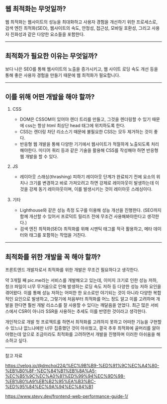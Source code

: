 ## 웹 최적화는 무엇일까?

웹 최적화는 웹사이트의 성능을 최대화하고 사용자 경험을 개선하기 위한 프로세스로, 검색 엔진 최적화(SEO), 웹사이트의 속도, 안정성, 접근성, 모바일 호환성, 그리고 사용자 친화성과 같은 다양한 요소들을 포함한다.

---

## 최적화가 필요한 이유는 무엇일까?

보다 나은 SEO를 통해 웹사이트의 노출을 증가시키고, 웹 사이트 로딩 속도 개선 등을 통해 좋은 사용자 경험을 만들기 때문에 웹 최적화가 필요합니다.

---

## 이를 위해 어떤 개발을 해야 할까?

1. CSS

   - DOM은 CSSOM이 있어야 렌더 트리를 만들고, 그것을 렌더링할 수 있기 때문에 css는 항상 html 최상단 head 태그에 위치하도록 한다.
   - CSS는 렌더링 차단 리소스기 때문에 불필요한 CSS는 모두 제거하는 것이 좋다.
   - 반응형 웹 개발을 통해 다양한 기기에서 웹사이트가 적절하게 노출되도록 처리해야한다. 미디어 쿼리 등과 같은 기술을 활용해 CSS를 작성해야 하면 반응형 웹 개발을 할 수 있다.

2. JS

   - 레이아웃 스래싱(thrashing) 피하기
     레이아웃 단계가 완료되기 전에 요소의 위치나 크기를 변경하고 바로 가져오려고 하면 강제로 레이아웃이 발생하는데 이것을 강제 동기 레이아웃이며, 이를 발생시키는 것이 레이아웃 스레싱이다.

3. 기타
   - Lighthouse와 같은 성능 측정 도구를 이용해 성능 개선을 진행한다. (SEO까지 함께 개선할 수 있어서 프로덕트 릴리즈 전에 무조건 사용해봐야한다고 생각한다.)
   - 검색 엔진 최적화(SEO) 최적화를 위해 시맨틱 태그를 적극 활용하고, 메타 데이터와 태그를 포함하는 작업을 거친다.

---

## 최적화를 위한 개발을 꼭 해야 할까?

프론트엔드 개발자로서 최적화를 위한 개발은 무조건 필요하다고 생각한다.

약 3개월 째 pic.me라는 서비스를 개발해오고 있는데, 이미지 크기로 인한 성능 저하, 청크 파일이 너무 무거움으로 인해 발생하는 로딩 속도 저하 등 다양한 성능 저하 요인을 겪어왔다. 이를 통해 성능 저하는 어떠한 한 요소로만 야기되는 것이 아니라 다양한 복합적인 요인으로 발생하고, 그렇기에 처음부터 최적화를 어느 정도 알고 이를 고려하며 개발을 한다면 훨씬 개발 리소스를 잘 사용할 수 있다는 깨달음을 얻었다.
최근 많은 서비스에서 CSR이 아니라 SSR을 사용하는 추세도 이를 반영한 것이라고 생각한다.

개인적으로 개발 첫 프로젝트를 하면서 최적화를 고려하지 못하고 어떠한 기능을 구현할 수 있느냐 없느냐에만 너무 집중했던 것이 아쉬웠고, 결국 추후 최적화에 골머리를 앓아야했는데 앞으로 조금이라도 최적화를 고려하면서 개발을 진행하며 이러한 아쉬움을 해소하고 싶다.

---

참고 자료

https://velog.io/@dmchoi224/%EC%9B%B9-%ED%91%9C%EC%A4%80-%EB%B0%8F-%EC%84%B1%EB%8A%A5-%EC%B5%9C%EC%A0%81%ED%99%94%EC%9D%98-%EB%B0%A9%EB%B2%95%EA%B3%BC-%ED%95%84%EC%9A%94%EC%84%B1

https://www.stevy.dev/frontend-web-performance-guide-1/

